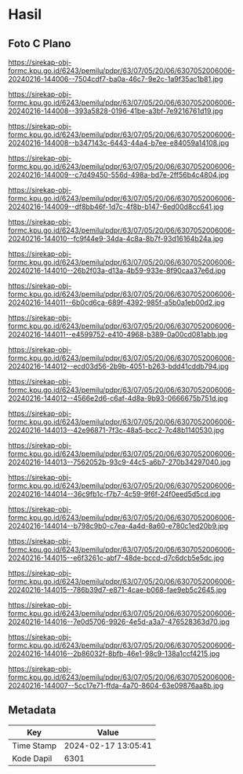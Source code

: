 # Hasil

## Foto C Plano

https://sirekap-obj-formc.kpu.go.id/6243/pemilu/pdpr/63/07/05/20/06/6307052006006-20240216-144006--7504cdf7-ba0a-46c7-9e2c-1a9f35ac1b81.jpg

https://sirekap-obj-formc.kpu.go.id/6243/pemilu/pdpr/63/07/05/20/06/6307052006006-20240216-144008--393a5828-0196-41be-a3bf-7e9216761d19.jpg

https://sirekap-obj-formc.kpu.go.id/6243/pemilu/pdpr/63/07/05/20/06/6307052006006-20240216-144008--b347143c-6443-44a4-b7ee-e84059a14108.jpg

https://sirekap-obj-formc.kpu.go.id/6243/pemilu/pdpr/63/07/05/20/06/6307052006006-20240216-144009--c7d49450-556d-498a-bd7e-2ff56b4c4804.jpg

https://sirekap-obj-formc.kpu.go.id/6243/pemilu/pdpr/63/07/05/20/06/6307052006006-20240216-144009--df8bb46f-1d7c-4f8b-b147-6ed00d8cc641.jpg

https://sirekap-obj-formc.kpu.go.id/6243/pemilu/pdpr/63/07/05/20/06/6307052006006-20240216-144010--fc9f44e9-34da-4c8a-8b7f-93d16164b24a.jpg

https://sirekap-obj-formc.kpu.go.id/6243/pemilu/pdpr/63/07/05/20/06/6307052006006-20240216-144010--26b2f03a-d13a-4b59-933e-8f90caa37e6d.jpg

https://sirekap-obj-formc.kpu.go.id/6243/pemilu/pdpr/63/07/05/20/06/6307052006006-20240216-144011--6b0cd6ca-689f-4392-985f-a5b0a1eb00d2.jpg

https://sirekap-obj-formc.kpu.go.id/6243/pemilu/pdpr/63/07/05/20/06/6307052006006-20240216-144011--e4599752-e410-4968-b389-0a00cd081abb.jpg

https://sirekap-obj-formc.kpu.go.id/6243/pemilu/pdpr/63/07/05/20/06/6307052006006-20240216-144012--ecd03d56-2b9b-4051-b263-bdd41cddb794.jpg

https://sirekap-obj-formc.kpu.go.id/6243/pemilu/pdpr/63/07/05/20/06/6307052006006-20240216-144012--4566e2d6-c6af-4d8a-9b93-0666675b751d.jpg

https://sirekap-obj-formc.kpu.go.id/6243/pemilu/pdpr/63/07/05/20/06/6307052006006-20240216-144013--42e96871-7f3c-48a5-bcc2-7c48b1140530.jpg

https://sirekap-obj-formc.kpu.go.id/6243/pemilu/pdpr/63/07/05/20/06/6307052006006-20240216-144013--7562052b-93c9-44c5-a6b7-270b34297040.jpg

https://sirekap-obj-formc.kpu.go.id/6243/pemilu/pdpr/63/07/05/20/06/6307052006006-20240216-144014--36c9fb1c-f7b7-4c59-9f6f-24f0eed5d5cd.jpg

https://sirekap-obj-formc.kpu.go.id/6243/pemilu/pdpr/63/07/05/20/06/6307052006006-20240216-144014--b798c9b0-c7ea-4a4d-8a60-e780c1ed20b9.jpg

https://sirekap-obj-formc.kpu.go.id/6243/pemilu/pdpr/63/07/05/20/06/6307052006006-20240216-144015--e6f3261c-abf7-48de-bccd-d7c6dcb5e5dc.jpg

https://sirekap-obj-formc.kpu.go.id/6243/pemilu/pdpr/63/07/05/20/06/6307052006006-20240216-144015--786b39d7-e871-4cae-b068-fae9eb5c2645.jpg

https://sirekap-obj-formc.kpu.go.id/6243/pemilu/pdpr/63/07/05/20/06/6307052006006-20240216-144016--7e0d5706-9926-4e5d-a3a7-476528363d70.jpg

https://sirekap-obj-formc.kpu.go.id/6243/pemilu/pdpr/63/07/05/20/06/6307052006006-20240216-144016--2b86032f-8bfb-46e1-98c9-138a1ccf4215.jpg

https://sirekap-obj-formc.kpu.go.id/6243/pemilu/pdpr/63/07/05/20/06/6307052006006-20240216-144007--5cc17e71-ffda-4a70-8604-63e09876aa8b.jpg


## Metadata

| Key        | Value               |
| ---------- | ------------------- |
| Time Stamp | 2024-02-17 13:05:41 |
| Kode Dapil | 6301                |



